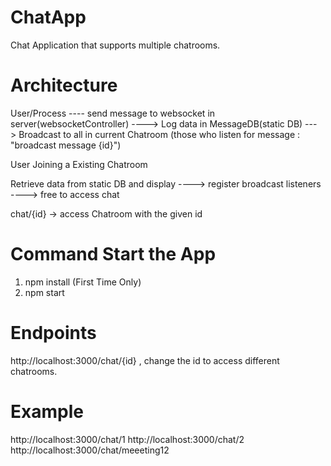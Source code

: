 # ChatApp

Chat Application that supports multiple chatrooms.

# Architecture

User/Process ---- send message to websocket in server(websocketController) ----> Log data in MessageDB(static DB) ---> Broadcast to all in current Chatroom (those who listen for message : "broadcast message {id}")

User Joining a Existing Chatroom

Retrieve data from static DB and display ----> register broadcast listeners ----> free to access chat



chat/{id} -> access Chatroom with the given id


# Command Start the App
1) npm install (First Time Only)
2) npm start

# Endpoints

http://localhost:3000/chat/{id} , change the id to access different chatrooms. 

# Example
http://localhost:3000/chat/1
http://localhost:3000/chat/2
http://localhost:3000/chat/meeeting12
